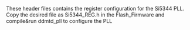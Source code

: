 These header files contains the register configuration for the Si5344 PLL.
Copy the desired file as Si5344_REG.h in the Flash_Firmware and compile&run ddmtd_pll to configure the PLL

